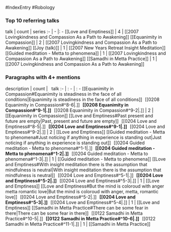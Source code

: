 #IndexEntry #Robology

### Top 10 referring talks
talk | count | series
:- | - |: -
[[Love and Emptiness]] | 4 | [[2007 Lovingkindness and Compassion As a Path to Awakening]]
[[Equanimity in Compassion]] | 2 | [[2007 Lovingkindness and Compassion As a Path to Awakening]]
[[Joy (talk)]] | 1 | [[2007 New Years Retreat Insight Meditation]]
[[Guided meditation - Metta to phenomena]] | 1 | [[2007 Lovingkindness and Compassion As a Path to Awakening]]
[[Samadhi in Metta Practice]] | 1 | [[2007 Lovingkindness and Compassion As a Path to Awakening]]

### Paragraphs with 4+ mentions
description | count | &nbsp;&nbsp;talk
:- | : - | : -
[[Equanimity in Compassion#Equanimity is steadiness in the face of all conditions\|Equanimity is steadiness in the face of all conditions]] &nbsp;&nbsp;[[0208 Equanimity in Compassion#^8-6\|.]] &nbsp; **[[0208 Equanimity in Compassion#^9-1\|.]]** &nbsp; [[0208 Equanimity in Compassion#^9-2\|.]] | 2 | [[Equanimity in Compassion]]
[[Love and Emptiness#Past present and future are empty\|Past, present and future are empty]] &nbsp;&nbsp;[[0204 Love and Emptiness#^8-5\|.]] &nbsp; **[[0204 Love and Emptiness#^9-1\|.]]** &nbsp; [[0204 Love and Emptiness#^9-2\|.]] | 2 | [[Love and Emptiness]]
[[Guided meditation - Metta to phenomena#Just noticing if anything in experience is standing out\|Just noticing if anything in experience is standing out]] &nbsp;&nbsp;[[0204 Guided meditation - Metta to phenomena#^1-1\|.]] &nbsp; **[[0204 Guided meditation - Metta to phenomena#^1-2\|.]]** &nbsp; [[0204 Guided meditation - Metta to phenomena#^1-3\|.]] | 1 | [[Guided meditation - Metta to phenomena]]
[[Love and Emptiness#With insight meditation there is the assumption that mindfulness is neutral\|With insight meditation there is the assumption that mindfulness is neutral]] &nbsp;&nbsp;[[0204 Love and Emptiness#^5-1\|.]] &nbsp; **[[0204 Love and Emptiness#^5-2\|.]]** &nbsp; [[0204 Love and Emptiness#^5-3\|.]] | 1 | [[Love and Emptiness]]
[[Love and Emptiness#But the mind is coloroud with anger metta romantic love\|But the mind is coloroud with anger, metta, romantic love]] &nbsp;&nbsp;[[0204 Love and Emptiness#^5-2\|.]] &nbsp; **[[0204 Love and Emptiness#^5-3\|.]]** &nbsp; [[0204 Love and Emptiness#^5-4\|.]] | 1 | [[Love and Emptiness]]
[[Samadhi in Metta Practice#There can be some fear in there\|There can be some fear in there]] &nbsp;&nbsp;[[0122 Samadhi in Metta Practice#^10-5\|.]] &nbsp; **[[0122 Samadhi in Metta Practice#^10-6\|.]]** &nbsp; [[0122 Samadhi in Metta Practice#^11-1\|.]] | 1 | [[Samadhi in Metta Practice]]

